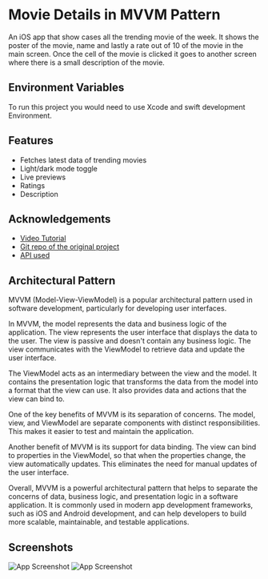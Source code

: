 
# Movie Details in MVVM Pattern
An iOS app that show cases all the trending movie of the week. It shows the poster of the movie, name and lastly a rate out of 10 of the movie in the main screen. Once the cell of the movie is clicked it goes to another screen where there is a small description of the movie.


## Environment Variables
To run this project you would need to use Xcode and swift development Environment. 

## Features
- Fetches latest data of trending movies 
- Light/dark mode toggle
- Live previews
- Ratings
- Description

## Acknowledgements

 - [Video Tutorial](https://youtu.be/oOnzY53inb0)
 - [Git repo of the original project](https://github.com/sajjadsarkoobi/MovieDetailsMVVM)
 - [API used](https://developers.themoviedb.org/3/trending/get-trending)


## Architectural Pattern
MVVM (Model-View-ViewModel) is a popular architectural pattern used in software development, particularly for developing user interfaces.

In MVVM, the model represents the data and business logic of the application. The view represents the user interface that displays the data to the user. The view is passive and doesn't contain any business logic. The view communicates with the ViewModel to retrieve data and update the user interface.

The ViewModel acts as an intermediary between the view and the model. It contains the presentation logic that transforms the data from the model into a format that the view can use. It also provides data and actions that the view can bind to.

One of the key benefits of MVVM is its separation of concerns. The model, view, and ViewModel are separate components with distinct responsibilities. This makes it easier to test and maintain the application.

Another benefit of MVVM is its support for data binding. The view can bind to properties in the ViewModel, so that when the properties change, the view automatically updates. This eliminates the need for manual updates of the user interface.

Overall, MVVM is a powerful architectural pattern that helps to separate the concerns of data, business logic, and presentation logic in a software application. It is commonly used in modern app development frameworks, such as iOS and Android development, and can help developers to build more scalable, maintainable, and testable applications.
## Screenshots

![App Screenshot](https://brainstationo365-my.sharepoint.com/:i:/g/personal/hamza_ahmed_brainstation-23_com/EaQ2A_5CPINIq-TGgSHVnbUB5_XSGl58GZaA-G_Hs3j1mw?e=ROaX17)
![App Screenshot](https://brainstationo365-my.sharepoint.com/:i:/g/personal/hamza_ahmed_brainstation-23_com/ETG6PtLuu4pLgjHKhsM3BtABVyDUZ-iWamyz-joPv2mzJQ?e=1Q48fN)

